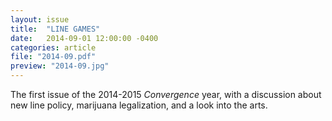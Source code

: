 ```yaml
---
layout: issue
title:  "LINE GAMES"
date:   2014-09-01 12:00:00 -0400
categories: article
file: "2014-09.pdf"
preview: "2014-09.jpg"
---
```


The first issue of the 2014-2015 *Convergence* year, with a discussion about new line policy, marijuana legalization, and a look into the arts.
